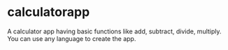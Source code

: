 # calculatorapp
A calculator app having basic functions like add, subtract, divide, multiply. You can use any language to create the app.
